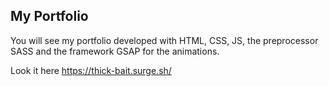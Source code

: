 ## My Portfolio

You will see my portfolio developed with HTML, CSS, JS, the preprocessor SASS and the framework GSAP for the animations.

Look it here https://thick-bait.surge.sh/